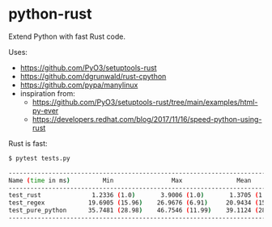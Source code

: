 # python-rust

Extend Python with fast Rust code.

Uses:

* https://github.com/PyO3/setuptools-rust
* https://github.com/dgrunwald/rust-cpython
* https://github.com/pypa/manylinux
* inspiration from:
  * https://github.com/PyO3/setuptools-rust/tree/main/examples/html-py-ever
  * https://developers.redhat.com/blog/2017/11/16/speed-python-using-rust

Rust is fast:

```bash
$ pytest tests.py

--------------------------------------------------------------------------------- benchmark: 3 tests ---------------------------------------------------------------------------------
Name (time in ms)         Min                Max               Mean            StdDev             Median               IQR            Outliers       OPS            Rounds  Iterations
--------------------------------------------------------------------------------------------------------------------------------------------------------------------------------------
test_rust              1.2336 (1.0)       3.9006 (1.0)       1.3705 (1.0)      0.1779 (1.0)       1.3303 (1.0)      0.1087 (1.0)         46;46  729.6363 (1.0)         529           1
test_regex            19.6905 (15.96)    26.9676 (6.91)     20.9434 (15.28)    1.5184 (8.54)     20.2578 (15.23)    0.8381 (7.71)          8;8   47.7476 (0.07)         45           1
test_pure_python      35.7481 (28.98)    46.7546 (11.99)    39.1124 (28.54)    2.3020 (12.94)    38.1887 (28.71)    2.1153 (19.46)         5;2   25.5673 (0.04)         27           1
--------------------------------------------------------------------------------------------------------------------------------------------------------------------------------------
```